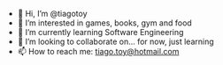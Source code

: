 - 👋 Hi, I’m @tiagotoy
- 👀 I’m interested in games, books, gym and food
- 🌱 I’m currently learning Software Engineering
- 💞️ I’m looking to collaborate on... for now, just learning
- 📫 How to reach me: tiago.toy@hotmail.com

<!---
tiagotoy/tiagotoy is a ✨ special ✨ repository because its `README.md` (this file) appears on your GitHub profile.
You can click the Preview link to take a look at your changes.
--->
